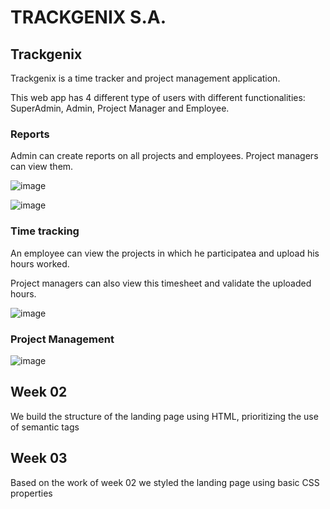 # TRACKGENIX S.A.

## Trackgenix

Trackgenix is a time tracker and project management application. 

This web app has 4 different type of users with different functionalities: SuperAdmin, Admin, Project Manager and Employee.


### Reports

Admin can create reports on all projects and employees. Project managers can view them.

![image](https://user-images.githubusercontent.com/94427392/160259600-75f93190-5ded-474e-9e78-eb957a0e7518.png)

![image](https://user-images.githubusercontent.com/94427392/160259743-dd96b7bb-bd7f-4cf6-80e3-4d3c167cbfea.png)

### Time tracking

An employee can view the projects in which he participatea and upload his hours worked.

Project managers can also view this timesheet and validate the uploaded hours.

![image](https://user-images.githubusercontent.com/94427392/160260367-a2f4d483-c3f3-4699-b6cb-4821c6e2f328.png)

### Project Management

![image](https://user-images.githubusercontent.com/94427392/160260373-ef8b0520-5d0f-4c44-9641-8e83e86d264b.png)


## Week 02

We build the structure of the landing page using HTML, prioritizing the use of semantic tags

## Week 03

Based on the work of week 02 we styled the landing page using basic CSS properties